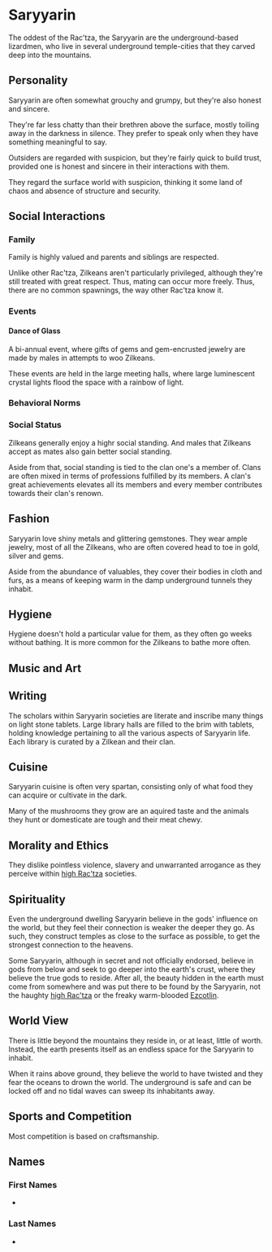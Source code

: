# Saryyarin
The oddest of the Rac'tza, the Saryyarin are the underground-based lizardmen, who live in several underground temple-cities that they carved deep into the mountains. 

## Personality
Saryyarin are often somewhat grouchy and grumpy, but they're also honest and sincere. 

They're far less chatty than their brethren above the surface, mostly toiling away in the darkness in silence. They prefer to speak only when they have something meaningful to say. 

Outsiders are regarded with suspicion, but they're fairly quick to build trust, provided one is honest and sincere in their interactions with them. 

They regard the surface world with suspicion, thinking it some land of chaos and absence of structure and security. 

## Social Interactions

### Family
Family is highly valued and parents and siblings are respected. 

Unlike other Rac'tza, Zilkeans aren't particularly privileged, although they're still treated with great respect. Thus, mating can occur more freely. Thus, there are no common spawnings, the way other Rac'tza know it. 

### Events
#### Dance of Glass
A bi-annual event, where gifts of gems and gem-encrusted jewelry are made by males in attempts to woo Zilkeans. 

These events are held in the large meeting halls, where large luminescent crystal lights flood the space with a rainbow of light. 

### Behavioral Norms

### Social Status
Zilkeans generally enjoy a highr social standing. And males that Zilkeans accept as mates also gain better social standing. 

Aside from that, social standing is tied to the clan one's a member of. Clans are often mixed in terms of professions fulfilled by its members. A clan's great achievements elevates all its members and every member contributes towards their clan's renown. 

## Fashion
Saryyarin love shiny metals and glittering gemstones. They wear ample jewelry, most of all the Zilkeans, who are often covered head to toe in gold, silver and gems. 

Aside from the abundance of valuables, they cover their bodies in cloth and furs, as a means of keeping warm in the damp underground tunnels they inhabit. 

## Hygiene
Hygiene doesn't hold a particular value for them, as they often go weeks without bathing. It is more common for the Zilkeans to bathe more often. 

## Music and Art


## Writing
The scholars within Saryyarin societies are literate and inscribe many things on light stone tablets. Large library halls are filled to the brim with tablets, holding knowledge pertaining to all the various aspects of Saryyarin life. Each library is curated by a Zilkean and their clan. 

## Cuisine
Saryyarin cuisine is often very spartan, consisting only of what food they can acquire or cultivate in the dark. 

Many of the mushrooms they grow are an aquired taste and the animals they hunt or domesticate are tough and their meat chewy. 

## Morality and Ethics
They dislike pointless violence, slavery and unwarranted arrogance as they perceive within [high Rac'tza](high-ractza) societies. 

## Spirituality
Even the underground dwelling Saryyarin believe in the gods' influence on the world, but they feel their connection is weaker the deeper they go. As such, they construct temples as close to the surface as possible, to get the strongest connection to the heavens. 

Some Saryyarin, although in secret and not officially endorsed, believe in gods from below and seek to go deeper into the earth's crust, where they believe the true gods to reside. After all, the beauty hidden in the earth must come from somewhere and was put there to be found by the Saryyarin, not the haughty [high Rac'tza](high-ractza) or the freaky warm-blooded [Ezcotlin](Ezcotlin). 

## World View
There is little beyond the mountains they reside in, or at least, little of worth. Instead, the earth presents itself as an endless space for the Saryyarin to inhabit. 

When it rains above ground, they believe the world to have twisted and they fear the oceans to drown the world. The underground is safe and can be locked off and no tidal waves can sweep its inhabitants away. 

## Sports and Competition
Most competition is based on craftsmanship. 

## Names

### First Names
* 

### Last Names
* 